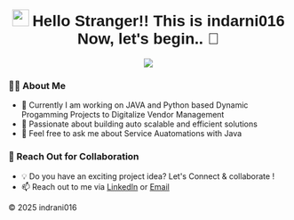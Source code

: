 <h1 align="center">
    <img src="https://github.githubassets.com/images/icons/emoji/unicode/1f389.png" width="30"/> <span style="font-family: 'Comic Sans MS', cursive, sans-serif;"> Hello Stranger!! This is indarni016 Now, let's begin.. 🚀</span>
</h1>

<p align="center">
    <img src="https://readme-typing-svg.herokuapp.com?color=%2336BCF7&lines=PMO+and+Analyst" />
</p>

### 👨‍💻 About Me
- 🔭 Currently I am working on JAVA and Python based Dynamic Progamming Projects to Digitalize Vendor Management
- 🚀 Passionate about building auto scalable and efficient solutions
- 💬 Feel free to ask me about Service Auatomations with Java

### 🤝 Reach Out for Collaboration
- 💡 Do you have an exciting project idea? Let's Connect & collaborate !
- 📫 Reach out to me via [LinkedIn](https://www.linkedin.com/in/indranib016/) or [Email](mailto:indranibasu016@gmail.com)

© 2025 indrani016
